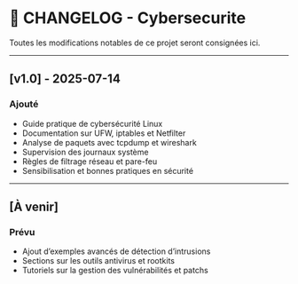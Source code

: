 # 📄 CHANGELOG - Cybersecurite

Toutes les modifications notables de ce projet seront consignées ici.

---

## [v1.0] - 2025-07-14
### Ajouté
- Guide pratique de cybersécurité Linux
- Documentation sur UFW, iptables et Netfilter
- Analyse de paquets avec tcpdump et wireshark
- Supervision des journaux système
- Règles de filtrage réseau et pare-feu
- Sensibilisation et bonnes pratiques en sécurité

---

## [À venir]
### Prévu
- Ajout d’exemples avancés de détection d’intrusions
- Sections sur les outils antivirus et rootkits
- Tutoriels sur la gestion des vulnérabilités et patchs
